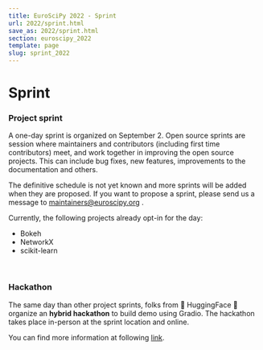 ```yaml
---
title: EuroSciPy 2022 - Sprint
url: 2022/sprint.html
save_as: 2022/sprint.html
section: euroscipy_2022
template: page
slug: sprint_2022
---
```


# Sprint

### Project sprint

A one-day sprint is organized on September 2. Open source sprints are session
where maintainers and contributors (including first time contributors) meet,
and work together in improving the open source projects. This can include bug
fixes, new features, improvements to the documentation and others.

The definitive schedule is not yet known and more sprints will be added when
they are proposed. If you want to propose a sprint, please send us a message to
<a href="mailto:maintainers@euroscipy.org">maintainers@euroscipy.org</a> .

Currently, the following projects already opt-in for the day:

- Bokeh
- NetworkX
- scikit-learn

<br>

### Hackathon

The same day than other project sprints, folks from 🤗 HuggingFace 🤗 organize
an **hybrid hackathon** to build demo using Gradio. The hackathon takes place
in-person at the sprint location and online.

You can find more information at following
[link](https://huggingface.co/EuroSciPy2022).
